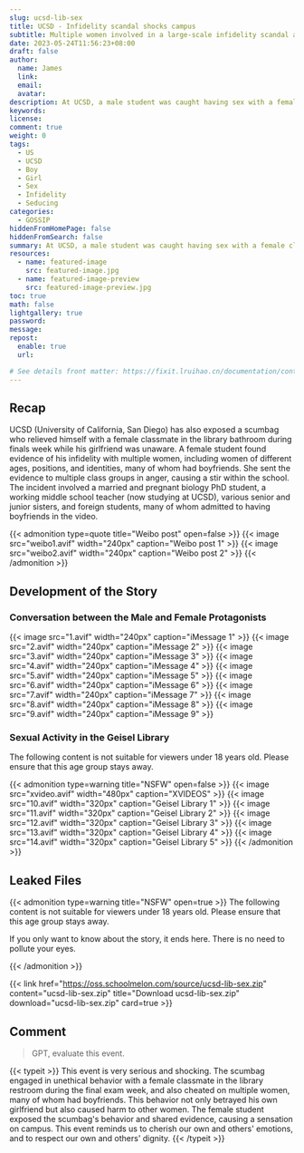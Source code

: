 ```yaml
---
slug: ucsd-lib-sex
title: UCSD - Infidelity scandal shocks campus
subtitle: Multiple women involved in a large-scale infidelity scandal at UCSD, with a male student caught having sex in the library bathroom during finals week.
date: 2023-05-24T11:56:23+08:00
draft: false
author:
  name: James
  link:
  email:
  avatar:
description: At UCSD, a male student was caught having sex with a female classmate in the library bathroom by his girlfriend. His girlfriend found evidence of him cheating on multiple women, including women of different ages, positions, and identities, in his phone. She sent the evidence to multiple class groups, causing a stir on campus. The scandal involved a married and pregnant biology PhD student, a middle school teacher who is now studying at UCSD, various senior and junior sisters, foreign students, and many women who confessed in videos that they already had boyfriends.
keywords:
license:
comment: true
weight: 0
tags:
  - US
  - UCSD
  - Boy
  - Girl
  - Sex
  - Infidelity
  - Seducing
categories:
  - GOSSIP
hiddenFromHomePage: false
hiddenFromSearch: false
summary: At UCSD, a male student was caught having sex with a female classmate in the library bathroom by his girlfriend. His girlfriend found evidence of him cheating on multiple women, including women of different ages, positions, and identities, in his phone. She sent the evidence to multiple class groups, causing a stir on campus. The scandal involved a married and pregnant biology PhD student, a middle school teacher who is now studying at UCSD, various senior and junior sisters, foreign students, and many women who confessed in videos that they already had boyfriends.
resources:
  - name: featured-image
    src: featured-image.jpg
  - name: featured-image-preview
    src: featured-image-preview.jpg
toc: true
math: false
lightgallery: true
password:
message:
repost:
  enable: true
  url:

# See details front matter: https://fixit.lruihao.cn/documentation/content-management/introduction/#front-matter
---
```


<!--more-->

## Recap

UCSD (University of California, San Diego) has also exposed a scumbag who relieved himself with a female classmate in the library bathroom during finals week while his girlfriend was unaware. A female student found evidence of his infidelity with multiple women, including women of different ages, positions, and identities, many of whom had boyfriends. She sent the evidence to multiple class groups in anger, causing a stir within the school. The incident involved a married and pregnant biology PhD student, a working middle school teacher (now studying at UCSD), various senior and junior sisters, and foreign students, many of whom admitted to having boyfriends in the video. 

{{< admonition type=quote title="Weibo post" open=false >}}
{{< image src="weibo1.avif" width="240px" caption="Weibo post 1" >}}
{{< image src="weibo2.avif" width="240px" caption="Weibo post 2" >}}
{{< /admonition >}}

## Development of the Story

### Conversation between the Male and Female Protagonists

{{< image src="1.avif" width="240px" caption="iMessage 1" >}}
{{< image src="2.avif" width="240px" caption="iMessage 2" >}}
{{< image src="3.avif" width="240px" caption="iMessage 3" >}}
{{< image src="4.avif" width="240px" caption="iMessage 4" >}}
{{< image src="5.avif" width="240px" caption="iMessage 5" >}}
{{< image src="6.avif" width="240px" caption="iMessage 6" >}}
{{< image src="7.avif" width="240px" caption="iMessage 7" >}}
{{< image src="8.avif" width="240px" caption="iMessage 8" >}}
{{< image src="9.avif" width="240px" caption="iMessage 9" >}}

### Sexual Activity in the Geisel Library

The following content is not suitable for viewers under 18 years old. Please ensure that this age group stays away.

{{< admonition type=warning title="NSFW" open=false >}}
{{< image src="xvideo.avif" width="480px" caption="XVIDEOS" >}}
{{< image src="10.avif" width="320px" caption="Geisel Library 1" >}}
{{< image src="11.avif" width="320px" caption="Geisel Library 2" >}}
{{< image src="12.avif" width="320px" caption="Geisel Library 3" >}}
{{< image src="13.avif" width="320px" caption="Geisel Library 4" >}}
{{< image src="14.avif" width="320px" caption="Geisel Library 5" >}}
{{< /admonition >}}

## Leaked Files

{{< admonition type=warning title="NSFW" open=true >}}
The following content is not suitable for viewers under 18 years old. Please ensure that this age group stays away.

If you only want to know about the story, it ends here. There is no need to pollute your eyes.

{{< /admonition >}}

{{< link href="https://oss.schoolmelon.com/source/ucsd-lib-sex.zip" content="ucsd-lib-sex.zip" title="Download ucsd-lib-sex.zip" download="ucsd-lib-sex.zip" card=true >}}

## Comment

> GPT, evaluate this event.

{{< typeit >}}
This event is very serious and shocking. The scumbag engaged in unethical behavior with a female classmate in the library restroom during the final exam week, and also cheated on multiple women, many of whom had boyfriends. This behavior not only betrayed his own girlfriend but also caused harm to other women. The female student exposed the scumbag's behavior and shared evidence, causing a sensation on campus. This event reminds us to cherish our own and others' emotions, and to respect our own and others' dignity. 
{{< /typeit >}}